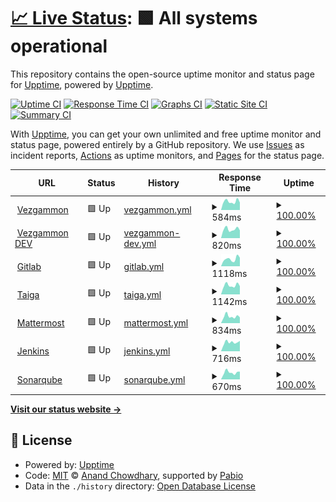 # [📈 Live Status](https://upptime.github.io/upptime): <!--live status--> **🟩 All systems operational**

This repository contains the open-source uptime monitor and status page for [Upptime](https://upptime.js.org), powered by [Upptime](https://github.com/upptime/upptime).

[![Uptime CI](https://github.com/samuelemusiani/status.vezgammon.it/workflows/Uptime%20CI/badge.svg)](https://github.com/samuelemusiani/status.vezgammon.it/actions?query=workflow%3A%22Uptime+CI%22)
[![Response Time CI](https://github.com/samuelemusiani/status.vezgammon.it/workflows/Response%20Time%20CI/badge.svg)](https://github.com/samuelemusiani/status.vezgammon.it/actions?query=workflow%3A%22Response+Time+CI%22)
[![Graphs CI](https://github.com/samuelemusiani/status.vezgammon.it/workflows/Graphs%20CI/badge.svg)](https://github.com/samuelemusiani/status.vezgammon.it/actions?query=workflow%3A%22Graphs+CI%22)
[![Static Site CI](https://github.com/samuelemusiani/status.vezgammon.it/workflows/Static%20Site%20CI/badge.svg)](https://github.com/samuelemusiani/status.vezgammon.it/actions?query=workflow%3A%22Static+Site+CI%22)
[![Summary CI](https://github.com/samuelemusiani/status.vezgammon.it/workflows/Summary%20CI/badge.svg)](https://github.com/samuelemusiani/status.vezgammon.it/actions?query=workflow%3A%22Summary+CI%22)

With [Upptime](https://upptime.js.org), you can get your own unlimited and free uptime monitor and status page, powered entirely by a GitHub repository. We use [Issues](https://github.com/upptime/upptime/issues) as incident reports, [Actions](https://github.com/samuelemusiani/status.vezgammon.it/actions) as uptime monitors, and [Pages](https://upptime.github.io/upptime) for the status page.

<!--start: status pages-->
<!-- This summary is generated by Upptime (https://github.com/upptime/upptime) -->
<!-- Do not edit this manually, your changes will be overwritten -->
<!-- prettier-ignore -->
| URL | Status | History | Response Time | Uptime |
| --- | ------ | ------- | ------------- | ------ |
| <img alt="" src="https://icons.duckduckgo.com/ip3/vezgammon.it.ico" height="13"> [Vezgammon](https://vezgammon.it) | 🟩 Up | [vezgammon.yml](https://github.com/samuelemusiani/status.vezgammon.it/commits/HEAD/history/vezgammon.yml) | <details><summary><img alt="Response time graph" src="./graphs/vezgammon/response-time-week.png" height="20"> 584ms</summary><br><a href="https://status.vezgammon.it/history/vezgammon"><img alt="Response time 893" src="https://img.shields.io/endpoint?url=https%3A%2F%2Fraw.githubusercontent.com%2Fsamuelemusiani%2Fstatus.vezgammon.it%2FHEAD%2Fapi%2Fvezgammon%2Fresponse-time.json"></a><br><a href="https://status.vezgammon.it/history/vezgammon"><img alt="24-hour response time 501" src="https://img.shields.io/endpoint?url=https%3A%2F%2Fraw.githubusercontent.com%2Fsamuelemusiani%2Fstatus.vezgammon.it%2FHEAD%2Fapi%2Fvezgammon%2Fresponse-time-day.json"></a><br><a href="https://status.vezgammon.it/history/vezgammon"><img alt="7-day response time 584" src="https://img.shields.io/endpoint?url=https%3A%2F%2Fraw.githubusercontent.com%2Fsamuelemusiani%2Fstatus.vezgammon.it%2FHEAD%2Fapi%2Fvezgammon%2Fresponse-time-week.json"></a><br><a href="https://status.vezgammon.it/history/vezgammon"><img alt="30-day response time 630" src="https://img.shields.io/endpoint?url=https%3A%2F%2Fraw.githubusercontent.com%2Fsamuelemusiani%2Fstatus.vezgammon.it%2FHEAD%2Fapi%2Fvezgammon%2Fresponse-time-month.json"></a><br><a href="https://status.vezgammon.it/history/vezgammon"><img alt="1-year response time 893" src="https://img.shields.io/endpoint?url=https%3A%2F%2Fraw.githubusercontent.com%2Fsamuelemusiani%2Fstatus.vezgammon.it%2FHEAD%2Fapi%2Fvezgammon%2Fresponse-time-year.json"></a></details> | <details><summary><a href="https://status.vezgammon.it/history/vezgammon">100.00%</a></summary><a href="https://status.vezgammon.it/history/vezgammon"><img alt="All-time uptime 99.66%" src="https://img.shields.io/endpoint?url=https%3A%2F%2Fraw.githubusercontent.com%2Fsamuelemusiani%2Fstatus.vezgammon.it%2FHEAD%2Fapi%2Fvezgammon%2Fuptime.json"></a><br><a href="https://status.vezgammon.it/history/vezgammon"><img alt="24-hour uptime 100.00%" src="https://img.shields.io/endpoint?url=https%3A%2F%2Fraw.githubusercontent.com%2Fsamuelemusiani%2Fstatus.vezgammon.it%2FHEAD%2Fapi%2Fvezgammon%2Fuptime-day.json"></a><br><a href="https://status.vezgammon.it/history/vezgammon"><img alt="7-day uptime 100.00%" src="https://img.shields.io/endpoint?url=https%3A%2F%2Fraw.githubusercontent.com%2Fsamuelemusiani%2Fstatus.vezgammon.it%2FHEAD%2Fapi%2Fvezgammon%2Fuptime-week.json"></a><br><a href="https://status.vezgammon.it/history/vezgammon"><img alt="30-day uptime 99.65%" src="https://img.shields.io/endpoint?url=https%3A%2F%2Fraw.githubusercontent.com%2Fsamuelemusiani%2Fstatus.vezgammon.it%2FHEAD%2Fapi%2Fvezgammon%2Fuptime-month.json"></a><br><a href="https://status.vezgammon.it/history/vezgammon"><img alt="1-year uptime 99.66%" src="https://img.shields.io/endpoint?url=https%3A%2F%2Fraw.githubusercontent.com%2Fsamuelemusiani%2Fstatus.vezgammon.it%2FHEAD%2Fapi%2Fvezgammon%2Fuptime-year.json"></a></details>
| <img alt="" src="https://icons.duckduckgo.com/ip3/dev.vezgammon.it.ico" height="13"> [Vezgammon DEV](https://dev.vezgammon.it) | 🟩 Up | [vezgammon-dev.yml](https://github.com/samuelemusiani/status.vezgammon.it/commits/HEAD/history/vezgammon-dev.yml) | <details><summary><img alt="Response time graph" src="./graphs/vezgammon-dev/response-time-week.png" height="20"> 820ms</summary><br><a href="https://status.vezgammon.it/history/vezgammon-dev"><img alt="Response time 1119" src="https://img.shields.io/endpoint?url=https%3A%2F%2Fraw.githubusercontent.com%2Fsamuelemusiani%2Fstatus.vezgammon.it%2FHEAD%2Fapi%2Fvezgammon-dev%2Fresponse-time.json"></a><br><a href="https://status.vezgammon.it/history/vezgammon-dev"><img alt="24-hour response time 712" src="https://img.shields.io/endpoint?url=https%3A%2F%2Fraw.githubusercontent.com%2Fsamuelemusiani%2Fstatus.vezgammon.it%2FHEAD%2Fapi%2Fvezgammon-dev%2Fresponse-time-day.json"></a><br><a href="https://status.vezgammon.it/history/vezgammon-dev"><img alt="7-day response time 820" src="https://img.shields.io/endpoint?url=https%3A%2F%2Fraw.githubusercontent.com%2Fsamuelemusiani%2Fstatus.vezgammon.it%2FHEAD%2Fapi%2Fvezgammon-dev%2Fresponse-time-week.json"></a><br><a href="https://status.vezgammon.it/history/vezgammon-dev"><img alt="30-day response time 809" src="https://img.shields.io/endpoint?url=https%3A%2F%2Fraw.githubusercontent.com%2Fsamuelemusiani%2Fstatus.vezgammon.it%2FHEAD%2Fapi%2Fvezgammon-dev%2Fresponse-time-month.json"></a><br><a href="https://status.vezgammon.it/history/vezgammon-dev"><img alt="1-year response time 1119" src="https://img.shields.io/endpoint?url=https%3A%2F%2Fraw.githubusercontent.com%2Fsamuelemusiani%2Fstatus.vezgammon.it%2FHEAD%2Fapi%2Fvezgammon-dev%2Fresponse-time-year.json"></a></details> | <details><summary><a href="https://status.vezgammon.it/history/vezgammon-dev">100.00%</a></summary><a href="https://status.vezgammon.it/history/vezgammon-dev"><img alt="All-time uptime 99.52%" src="https://img.shields.io/endpoint?url=https%3A%2F%2Fraw.githubusercontent.com%2Fsamuelemusiani%2Fstatus.vezgammon.it%2FHEAD%2Fapi%2Fvezgammon-dev%2Fuptime.json"></a><br><a href="https://status.vezgammon.it/history/vezgammon-dev"><img alt="24-hour uptime 100.00%" src="https://img.shields.io/endpoint?url=https%3A%2F%2Fraw.githubusercontent.com%2Fsamuelemusiani%2Fstatus.vezgammon.it%2FHEAD%2Fapi%2Fvezgammon-dev%2Fuptime-day.json"></a><br><a href="https://status.vezgammon.it/history/vezgammon-dev"><img alt="7-day uptime 100.00%" src="https://img.shields.io/endpoint?url=https%3A%2F%2Fraw.githubusercontent.com%2Fsamuelemusiani%2Fstatus.vezgammon.it%2FHEAD%2Fapi%2Fvezgammon-dev%2Fuptime-week.json"></a><br><a href="https://status.vezgammon.it/history/vezgammon-dev"><img alt="30-day uptime 99.82%" src="https://img.shields.io/endpoint?url=https%3A%2F%2Fraw.githubusercontent.com%2Fsamuelemusiani%2Fstatus.vezgammon.it%2FHEAD%2Fapi%2Fvezgammon-dev%2Fuptime-month.json"></a><br><a href="https://status.vezgammon.it/history/vezgammon-dev"><img alt="1-year uptime 99.52%" src="https://img.shields.io/endpoint?url=https%3A%2F%2Fraw.githubusercontent.com%2Fsamuelemusiani%2Fstatus.vezgammon.it%2FHEAD%2Fapi%2Fvezgammon-dev%2Fuptime-year.json"></a></details>
| <img alt="" src="https://icons.duckduckgo.com/ip3/gitlab.vezgammon.it.ico" height="13"> [Gitlab](https://gitlab.vezgammon.it) | 🟩 Up | [gitlab.yml](https://github.com/samuelemusiani/status.vezgammon.it/commits/HEAD/history/gitlab.yml) | <details><summary><img alt="Response time graph" src="./graphs/gitlab/response-time-week.png" height="20"> 1118ms</summary><br><a href="https://status.vezgammon.it/history/gitlab"><img alt="Response time 1302" src="https://img.shields.io/endpoint?url=https%3A%2F%2Fraw.githubusercontent.com%2Fsamuelemusiani%2Fstatus.vezgammon.it%2FHEAD%2Fapi%2Fgitlab%2Fresponse-time.json"></a><br><a href="https://status.vezgammon.it/history/gitlab"><img alt="24-hour response time 797" src="https://img.shields.io/endpoint?url=https%3A%2F%2Fraw.githubusercontent.com%2Fsamuelemusiani%2Fstatus.vezgammon.it%2FHEAD%2Fapi%2Fgitlab%2Fresponse-time-day.json"></a><br><a href="https://status.vezgammon.it/history/gitlab"><img alt="7-day response time 1118" src="https://img.shields.io/endpoint?url=https%3A%2F%2Fraw.githubusercontent.com%2Fsamuelemusiani%2Fstatus.vezgammon.it%2FHEAD%2Fapi%2Fgitlab%2Fresponse-time-week.json"></a><br><a href="https://status.vezgammon.it/history/gitlab"><img alt="30-day response time 1171" src="https://img.shields.io/endpoint?url=https%3A%2F%2Fraw.githubusercontent.com%2Fsamuelemusiani%2Fstatus.vezgammon.it%2FHEAD%2Fapi%2Fgitlab%2Fresponse-time-month.json"></a><br><a href="https://status.vezgammon.it/history/gitlab"><img alt="1-year response time 1302" src="https://img.shields.io/endpoint?url=https%3A%2F%2Fraw.githubusercontent.com%2Fsamuelemusiani%2Fstatus.vezgammon.it%2FHEAD%2Fapi%2Fgitlab%2Fresponse-time-year.json"></a></details> | <details><summary><a href="https://status.vezgammon.it/history/gitlab">100.00%</a></summary><a href="https://status.vezgammon.it/history/gitlab"><img alt="All-time uptime 99.97%" src="https://img.shields.io/endpoint?url=https%3A%2F%2Fraw.githubusercontent.com%2Fsamuelemusiani%2Fstatus.vezgammon.it%2FHEAD%2Fapi%2Fgitlab%2Fuptime.json"></a><br><a href="https://status.vezgammon.it/history/gitlab"><img alt="24-hour uptime 100.00%" src="https://img.shields.io/endpoint?url=https%3A%2F%2Fraw.githubusercontent.com%2Fsamuelemusiani%2Fstatus.vezgammon.it%2FHEAD%2Fapi%2Fgitlab%2Fuptime-day.json"></a><br><a href="https://status.vezgammon.it/history/gitlab"><img alt="7-day uptime 100.00%" src="https://img.shields.io/endpoint?url=https%3A%2F%2Fraw.githubusercontent.com%2Fsamuelemusiani%2Fstatus.vezgammon.it%2FHEAD%2Fapi%2Fgitlab%2Fuptime-week.json"></a><br><a href="https://status.vezgammon.it/history/gitlab"><img alt="30-day uptime 99.91%" src="https://img.shields.io/endpoint?url=https%3A%2F%2Fraw.githubusercontent.com%2Fsamuelemusiani%2Fstatus.vezgammon.it%2FHEAD%2Fapi%2Fgitlab%2Fuptime-month.json"></a><br><a href="https://status.vezgammon.it/history/gitlab"><img alt="1-year uptime 99.97%" src="https://img.shields.io/endpoint?url=https%3A%2F%2Fraw.githubusercontent.com%2Fsamuelemusiani%2Fstatus.vezgammon.it%2FHEAD%2Fapi%2Fgitlab%2Fuptime-year.json"></a></details>
| <img alt="" src="https://icons.duckduckgo.com/ip3/taiga.vezgammon.it.ico" height="13"> [Taiga](https://taiga.vezgammon.it) | 🟩 Up | [taiga.yml](https://github.com/samuelemusiani/status.vezgammon.it/commits/HEAD/history/taiga.yml) | <details><summary><img alt="Response time graph" src="./graphs/taiga/response-time-week.png" height="20"> 1142ms</summary><br><a href="https://status.vezgammon.it/history/taiga"><img alt="Response time 1217" src="https://img.shields.io/endpoint?url=https%3A%2F%2Fraw.githubusercontent.com%2Fsamuelemusiani%2Fstatus.vezgammon.it%2FHEAD%2Fapi%2Ftaiga%2Fresponse-time.json"></a><br><a href="https://status.vezgammon.it/history/taiga"><img alt="24-hour response time 1053" src="https://img.shields.io/endpoint?url=https%3A%2F%2Fraw.githubusercontent.com%2Fsamuelemusiani%2Fstatus.vezgammon.it%2FHEAD%2Fapi%2Ftaiga%2Fresponse-time-day.json"></a><br><a href="https://status.vezgammon.it/history/taiga"><img alt="7-day response time 1142" src="https://img.shields.io/endpoint?url=https%3A%2F%2Fraw.githubusercontent.com%2Fsamuelemusiani%2Fstatus.vezgammon.it%2FHEAD%2Fapi%2Ftaiga%2Fresponse-time-week.json"></a><br><a href="https://status.vezgammon.it/history/taiga"><img alt="30-day response time 1119" src="https://img.shields.io/endpoint?url=https%3A%2F%2Fraw.githubusercontent.com%2Fsamuelemusiani%2Fstatus.vezgammon.it%2FHEAD%2Fapi%2Ftaiga%2Fresponse-time-month.json"></a><br><a href="https://status.vezgammon.it/history/taiga"><img alt="1-year response time 1217" src="https://img.shields.io/endpoint?url=https%3A%2F%2Fraw.githubusercontent.com%2Fsamuelemusiani%2Fstatus.vezgammon.it%2FHEAD%2Fapi%2Ftaiga%2Fresponse-time-year.json"></a></details> | <details><summary><a href="https://status.vezgammon.it/history/taiga">100.00%</a></summary><a href="https://status.vezgammon.it/history/taiga"><img alt="All-time uptime 99.96%" src="https://img.shields.io/endpoint?url=https%3A%2F%2Fraw.githubusercontent.com%2Fsamuelemusiani%2Fstatus.vezgammon.it%2FHEAD%2Fapi%2Ftaiga%2Fuptime.json"></a><br><a href="https://status.vezgammon.it/history/taiga"><img alt="24-hour uptime 100.00%" src="https://img.shields.io/endpoint?url=https%3A%2F%2Fraw.githubusercontent.com%2Fsamuelemusiani%2Fstatus.vezgammon.it%2FHEAD%2Fapi%2Ftaiga%2Fuptime-day.json"></a><br><a href="https://status.vezgammon.it/history/taiga"><img alt="7-day uptime 100.00%" src="https://img.shields.io/endpoint?url=https%3A%2F%2Fraw.githubusercontent.com%2Fsamuelemusiani%2Fstatus.vezgammon.it%2FHEAD%2Fapi%2Ftaiga%2Fuptime-week.json"></a><br><a href="https://status.vezgammon.it/history/taiga"><img alt="30-day uptime 99.91%" src="https://img.shields.io/endpoint?url=https%3A%2F%2Fraw.githubusercontent.com%2Fsamuelemusiani%2Fstatus.vezgammon.it%2FHEAD%2Fapi%2Ftaiga%2Fuptime-month.json"></a><br><a href="https://status.vezgammon.it/history/taiga"><img alt="1-year uptime 99.96%" src="https://img.shields.io/endpoint?url=https%3A%2F%2Fraw.githubusercontent.com%2Fsamuelemusiani%2Fstatus.vezgammon.it%2FHEAD%2Fapi%2Ftaiga%2Fuptime-year.json"></a></details>
| <img alt="" src="https://icons.duckduckgo.com/ip3/mattermost.vezgammon.it.ico" height="13"> [Mattermost](https://mattermost.vezgammon.it) | 🟩 Up | [mattermost.yml](https://github.com/samuelemusiani/status.vezgammon.it/commits/HEAD/history/mattermost.yml) | <details><summary><img alt="Response time graph" src="./graphs/mattermost/response-time-week.png" height="20"> 834ms</summary><br><a href="https://status.vezgammon.it/history/mattermost"><img alt="Response time 785" src="https://img.shields.io/endpoint?url=https%3A%2F%2Fraw.githubusercontent.com%2Fsamuelemusiani%2Fstatus.vezgammon.it%2FHEAD%2Fapi%2Fmattermost%2Fresponse-time.json"></a><br><a href="https://status.vezgammon.it/history/mattermost"><img alt="24-hour response time 696" src="https://img.shields.io/endpoint?url=https%3A%2F%2Fraw.githubusercontent.com%2Fsamuelemusiani%2Fstatus.vezgammon.it%2FHEAD%2Fapi%2Fmattermost%2Fresponse-time-day.json"></a><br><a href="https://status.vezgammon.it/history/mattermost"><img alt="7-day response time 834" src="https://img.shields.io/endpoint?url=https%3A%2F%2Fraw.githubusercontent.com%2Fsamuelemusiani%2Fstatus.vezgammon.it%2FHEAD%2Fapi%2Fmattermost%2Fresponse-time-week.json"></a><br><a href="https://status.vezgammon.it/history/mattermost"><img alt="30-day response time 757" src="https://img.shields.io/endpoint?url=https%3A%2F%2Fraw.githubusercontent.com%2Fsamuelemusiani%2Fstatus.vezgammon.it%2FHEAD%2Fapi%2Fmattermost%2Fresponse-time-month.json"></a><br><a href="https://status.vezgammon.it/history/mattermost"><img alt="1-year response time 785" src="https://img.shields.io/endpoint?url=https%3A%2F%2Fraw.githubusercontent.com%2Fsamuelemusiani%2Fstatus.vezgammon.it%2FHEAD%2Fapi%2Fmattermost%2Fresponse-time-year.json"></a></details> | <details><summary><a href="https://status.vezgammon.it/history/mattermost">100.00%</a></summary><a href="https://status.vezgammon.it/history/mattermost"><img alt="All-time uptime 99.97%" src="https://img.shields.io/endpoint?url=https%3A%2F%2Fraw.githubusercontent.com%2Fsamuelemusiani%2Fstatus.vezgammon.it%2FHEAD%2Fapi%2Fmattermost%2Fuptime.json"></a><br><a href="https://status.vezgammon.it/history/mattermost"><img alt="24-hour uptime 100.00%" src="https://img.shields.io/endpoint?url=https%3A%2F%2Fraw.githubusercontent.com%2Fsamuelemusiani%2Fstatus.vezgammon.it%2FHEAD%2Fapi%2Fmattermost%2Fuptime-day.json"></a><br><a href="https://status.vezgammon.it/history/mattermost"><img alt="7-day uptime 100.00%" src="https://img.shields.io/endpoint?url=https%3A%2F%2Fraw.githubusercontent.com%2Fsamuelemusiani%2Fstatus.vezgammon.it%2FHEAD%2Fapi%2Fmattermost%2Fuptime-week.json"></a><br><a href="https://status.vezgammon.it/history/mattermost"><img alt="30-day uptime 99.91%" src="https://img.shields.io/endpoint?url=https%3A%2F%2Fraw.githubusercontent.com%2Fsamuelemusiani%2Fstatus.vezgammon.it%2FHEAD%2Fapi%2Fmattermost%2Fuptime-month.json"></a><br><a href="https://status.vezgammon.it/history/mattermost"><img alt="1-year uptime 99.97%" src="https://img.shields.io/endpoint?url=https%3A%2F%2Fraw.githubusercontent.com%2Fsamuelemusiani%2Fstatus.vezgammon.it%2FHEAD%2Fapi%2Fmattermost%2Fuptime-year.json"></a></details>
| <img alt="" src="https://icons.duckduckgo.com/ip3/jenkins.vezgammon.it.ico" height="13"> [Jenkins](https://jenkins.vezgammon.it) | 🟩 Up | [jenkins.yml](https://github.com/samuelemusiani/status.vezgammon.it/commits/HEAD/history/jenkins.yml) | <details><summary><img alt="Response time graph" src="./graphs/jenkins/response-time-week.png" height="20"> 716ms</summary><br><a href="https://status.vezgammon.it/history/jenkins"><img alt="Response time 728" src="https://img.shields.io/endpoint?url=https%3A%2F%2Fraw.githubusercontent.com%2Fsamuelemusiani%2Fstatus.vezgammon.it%2FHEAD%2Fapi%2Fjenkins%2Fresponse-time.json"></a><br><a href="https://status.vezgammon.it/history/jenkins"><img alt="24-hour response time 590" src="https://img.shields.io/endpoint?url=https%3A%2F%2Fraw.githubusercontent.com%2Fsamuelemusiani%2Fstatus.vezgammon.it%2FHEAD%2Fapi%2Fjenkins%2Fresponse-time-day.json"></a><br><a href="https://status.vezgammon.it/history/jenkins"><img alt="7-day response time 716" src="https://img.shields.io/endpoint?url=https%3A%2F%2Fraw.githubusercontent.com%2Fsamuelemusiani%2Fstatus.vezgammon.it%2FHEAD%2Fapi%2Fjenkins%2Fresponse-time-week.json"></a><br><a href="https://status.vezgammon.it/history/jenkins"><img alt="30-day response time 691" src="https://img.shields.io/endpoint?url=https%3A%2F%2Fraw.githubusercontent.com%2Fsamuelemusiani%2Fstatus.vezgammon.it%2FHEAD%2Fapi%2Fjenkins%2Fresponse-time-month.json"></a><br><a href="https://status.vezgammon.it/history/jenkins"><img alt="1-year response time 728" src="https://img.shields.io/endpoint?url=https%3A%2F%2Fraw.githubusercontent.com%2Fsamuelemusiani%2Fstatus.vezgammon.it%2FHEAD%2Fapi%2Fjenkins%2Fresponse-time-year.json"></a></details> | <details><summary><a href="https://status.vezgammon.it/history/jenkins">100.00%</a></summary><a href="https://status.vezgammon.it/history/jenkins"><img alt="All-time uptime 99.95%" src="https://img.shields.io/endpoint?url=https%3A%2F%2Fraw.githubusercontent.com%2Fsamuelemusiani%2Fstatus.vezgammon.it%2FHEAD%2Fapi%2Fjenkins%2Fuptime.json"></a><br><a href="https://status.vezgammon.it/history/jenkins"><img alt="24-hour uptime 100.00%" src="https://img.shields.io/endpoint?url=https%3A%2F%2Fraw.githubusercontent.com%2Fsamuelemusiani%2Fstatus.vezgammon.it%2FHEAD%2Fapi%2Fjenkins%2Fuptime-day.json"></a><br><a href="https://status.vezgammon.it/history/jenkins"><img alt="7-day uptime 100.00%" src="https://img.shields.io/endpoint?url=https%3A%2F%2Fraw.githubusercontent.com%2Fsamuelemusiani%2Fstatus.vezgammon.it%2FHEAD%2Fapi%2Fjenkins%2Fuptime-week.json"></a><br><a href="https://status.vezgammon.it/history/jenkins"><img alt="30-day uptime 99.91%" src="https://img.shields.io/endpoint?url=https%3A%2F%2Fraw.githubusercontent.com%2Fsamuelemusiani%2Fstatus.vezgammon.it%2FHEAD%2Fapi%2Fjenkins%2Fuptime-month.json"></a><br><a href="https://status.vezgammon.it/history/jenkins"><img alt="1-year uptime 99.95%" src="https://img.shields.io/endpoint?url=https%3A%2F%2Fraw.githubusercontent.com%2Fsamuelemusiani%2Fstatus.vezgammon.it%2FHEAD%2Fapi%2Fjenkins%2Fuptime-year.json"></a></details>
| <img alt="" src="https://icons.duckduckgo.com/ip3/sonarqube.vezgammon.it.ico" height="13"> [Sonarqube](https://sonarqube.vezgammon.it) | 🟩 Up | [sonarqube.yml](https://github.com/samuelemusiani/status.vezgammon.it/commits/HEAD/history/sonarqube.yml) | <details><summary><img alt="Response time graph" src="./graphs/sonarqube/response-time-week.png" height="20"> 670ms</summary><br><a href="https://status.vezgammon.it/history/sonarqube"><img alt="Response time 710" src="https://img.shields.io/endpoint?url=https%3A%2F%2Fraw.githubusercontent.com%2Fsamuelemusiani%2Fstatus.vezgammon.it%2FHEAD%2Fapi%2Fsonarqube%2Fresponse-time.json"></a><br><a href="https://status.vezgammon.it/history/sonarqube"><img alt="24-hour response time 594" src="https://img.shields.io/endpoint?url=https%3A%2F%2Fraw.githubusercontent.com%2Fsamuelemusiani%2Fstatus.vezgammon.it%2FHEAD%2Fapi%2Fsonarqube%2Fresponse-time-day.json"></a><br><a href="https://status.vezgammon.it/history/sonarqube"><img alt="7-day response time 670" src="https://img.shields.io/endpoint?url=https%3A%2F%2Fraw.githubusercontent.com%2Fsamuelemusiani%2Fstatus.vezgammon.it%2FHEAD%2Fapi%2Fsonarqube%2Fresponse-time-week.json"></a><br><a href="https://status.vezgammon.it/history/sonarqube"><img alt="30-day response time 662" src="https://img.shields.io/endpoint?url=https%3A%2F%2Fraw.githubusercontent.com%2Fsamuelemusiani%2Fstatus.vezgammon.it%2FHEAD%2Fapi%2Fsonarqube%2Fresponse-time-month.json"></a><br><a href="https://status.vezgammon.it/history/sonarqube"><img alt="1-year response time 710" src="https://img.shields.io/endpoint?url=https%3A%2F%2Fraw.githubusercontent.com%2Fsamuelemusiani%2Fstatus.vezgammon.it%2FHEAD%2Fapi%2Fsonarqube%2Fresponse-time-year.json"></a></details> | <details><summary><a href="https://status.vezgammon.it/history/sonarqube">100.00%</a></summary><a href="https://status.vezgammon.it/history/sonarqube"><img alt="All-time uptime 99.96%" src="https://img.shields.io/endpoint?url=https%3A%2F%2Fraw.githubusercontent.com%2Fsamuelemusiani%2Fstatus.vezgammon.it%2FHEAD%2Fapi%2Fsonarqube%2Fuptime.json"></a><br><a href="https://status.vezgammon.it/history/sonarqube"><img alt="24-hour uptime 100.00%" src="https://img.shields.io/endpoint?url=https%3A%2F%2Fraw.githubusercontent.com%2Fsamuelemusiani%2Fstatus.vezgammon.it%2FHEAD%2Fapi%2Fsonarqube%2Fuptime-day.json"></a><br><a href="https://status.vezgammon.it/history/sonarqube"><img alt="7-day uptime 100.00%" src="https://img.shields.io/endpoint?url=https%3A%2F%2Fraw.githubusercontent.com%2Fsamuelemusiani%2Fstatus.vezgammon.it%2FHEAD%2Fapi%2Fsonarqube%2Fuptime-week.json"></a><br><a href="https://status.vezgammon.it/history/sonarqube"><img alt="30-day uptime 99.88%" src="https://img.shields.io/endpoint?url=https%3A%2F%2Fraw.githubusercontent.com%2Fsamuelemusiani%2Fstatus.vezgammon.it%2FHEAD%2Fapi%2Fsonarqube%2Fuptime-month.json"></a><br><a href="https://status.vezgammon.it/history/sonarqube"><img alt="1-year uptime 99.96%" src="https://img.shields.io/endpoint?url=https%3A%2F%2Fraw.githubusercontent.com%2Fsamuelemusiani%2Fstatus.vezgammon.it%2FHEAD%2Fapi%2Fsonarqube%2Fuptime-year.json"></a></details>

<!--end: status pages-->

[**Visit our status website →**](https://upptime.github.io/upptime)

## 📄 License

- Powered by: [Upptime](https://github.com/upptime/upptime)
- Code: [MIT](./LICENSE) © [Anand Chowdhary](https://anandchowdhary.com), supported by [Pabio](https://pabio.com)
- Data in the `./history` directory: [Open Database License](https://opendatacommons.org/licenses/odbl/1-0/)
